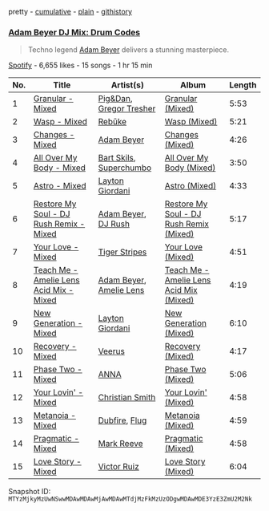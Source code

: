 pretty - [cumulative](/playlists/cumulative/37i9dQZF1DWTETgNEeTR8L.md) - [plain](/playlists/plain/37i9dQZF1DWTETgNEeTR8L) - [githistory](https://github.githistory.xyz/mackorone/spotify-playlist-archive/blob/main/playlists/plain/37i9dQZF1DWTETgNEeTR8L)

### [Adam Beyer DJ Mix: Drum Codes](https://open.spotify.com/playlist/37i9dQZF1DWTETgNEeTR8L)

> Techno legend <a href="spotify:artist:1btv9qmIpbp7q1ixCYNdHu">Adam Beyer</a> delivers a stunning masterpiece.

[Spotify](https://open.spotify.com/user/spotify) - 6,655 likes - 15 songs - 1 hr 15 min

| No. | Title | Artist(s) | Album | Length |
|---|---|---|---|---|
| 1 | [Granular \- Mixed](https://open.spotify.com/track/2skVCKObprCz82HlAji89s) | [Pig&Dan](https://open.spotify.com/artist/04jj7dljPI0ixtNsz2pXWK), [Gregor Tresher](https://open.spotify.com/artist/3vy8oQAubj1IykJLLqvVFC) | [Granular \(Mixed\)](https://open.spotify.com/album/4k8JMFgdTMozgRWrvC3UqA) | 5:53 |
| 2 | [Wasp \- Mixed](https://open.spotify.com/track/3VboNZXd2eLVSjd7JsIIay) | [Rebūke](https://open.spotify.com/artist/113reBz1jA6rVxbXl55mlj) | [Wasp \(Mixed\)](https://open.spotify.com/album/1lfhMEHkKYQGsitYk8DCV6) | 5:21 |
| 3 | [Changes \- Mixed](https://open.spotify.com/track/7MXdukbRL5j4F0xXxECgM4) | [Adam Beyer](https://open.spotify.com/artist/1btv9qmIpbp7q1ixCYNdHu) | [Changes \(Mixed\)](https://open.spotify.com/album/7KPXuyBeyFqBjeimerslDn) | 4:26 |
| 4 | [All Over My Body \- Mixed](https://open.spotify.com/track/4kH8Eakhe1AjrNrDCXJLqj) | [Bart Skils](https://open.spotify.com/artist/6iWBjg4b4ll4jLiParnWXT), [Superchumbo](https://open.spotify.com/artist/3oswXxyAvrKPya8Ot6wOjg) | [All Over My Body \(Mixed\)](https://open.spotify.com/album/1PXQuB2Jgz8EqNXFKCwUfY) | 3:50 |
| 5 | [Astro \- Mixed](https://open.spotify.com/track/4uDDAUuBHDjBCZNVSwhdvJ) | [Layton Giordani](https://open.spotify.com/artist/7mC3RkNNTV6p2j9w4F8Ip4) | [Astro \(Mixed\)](https://open.spotify.com/album/7oWB9wfYzKnuGsW6w1BGGb) | 4:33 |
| 6 | [Restore My Soul \- DJ Rush Remix \- Mixed](https://open.spotify.com/track/2CJdvmLQBlKIa5dwZPvHqv) | [Adam Beyer](https://open.spotify.com/artist/1btv9qmIpbp7q1ixCYNdHu), [DJ Rush](https://open.spotify.com/artist/6gBmUpKvNYtnQTSLK5vwS5) | [Restore My Soul \- DJ Rush Remix \(Mixed\)](https://open.spotify.com/album/0mRXEZ8E6sPAH4Ri1un6rX) | 5:17 |
| 7 | [Your Love \- Mixed](https://open.spotify.com/track/1jHLbxJkAiI4PCXECktYxA) | [Tiger Stripes](https://open.spotify.com/artist/5L56gAwU2WofuHHOpLC0BU) | [Your Love \(Mixed\)](https://open.spotify.com/album/1DMbDs6UoWGDqLy5ZbF96a) | 4:51 |
| 8 | [Teach Me \- Amelie Lens Acid Mix \- Mixed](https://open.spotify.com/track/7mqK0JUrAF6tnx9dMeZ4tu) | [Adam Beyer](https://open.spotify.com/artist/1btv9qmIpbp7q1ixCYNdHu), [Amelie Lens](https://open.spotify.com/artist/5Ho1vKl1Uz8bJlk4vbmvmf) | [Teach Me \- Amelie Lens Acid Mix \(Mixed\)](https://open.spotify.com/album/2njzuKtWoiRpgKVYdgLzma) | 4:19 |
| 9 | [New Generation \- Mixed](https://open.spotify.com/track/1iM6ttXEjwP9EYQY1Cum1J) | [Layton Giordani](https://open.spotify.com/artist/7mC3RkNNTV6p2j9w4F8Ip4) | [New Generation \(Mixed\)](https://open.spotify.com/album/5Nht4IPkdGdHnqjj5gCIwD) | 6:10 |
| 10 | [Recovery \- Mixed](https://open.spotify.com/track/1fybXS7Lgw6b8lunIgfXxk) | [Veerus](https://open.spotify.com/artist/7GZGpDZcYVX1wrbaOoDWOH) | [Recovery \(Mixed\)](https://open.spotify.com/album/7phJI2QF7W7wCuhxMlmxkc) | 4:17 |
| 11 | [Phase Two \- Mixed](https://open.spotify.com/track/4SJJvanXeMVyBChtCXavhi) | [ANNA](https://open.spotify.com/artist/3wkaDi2HJV3eCaBJ4iH6om) | [Phase Two \(Mixed\)](https://open.spotify.com/album/56T3djKT1ZF4ZYad4AintR) | 5:06 |
| 12 | [Your Lovin' \- Mixed](https://open.spotify.com/track/4rNrQqQzX4j8TBXawJVSfT) | [Christian Smith](https://open.spotify.com/artist/0Z2EpubIhxnq4B6PV0I8n3) | [Your Lovin' \(Mixed\)](https://open.spotify.com/album/34gVARqbWZ0OcZFcxcwlr9) | 4:58 |
| 13 | [Metanoia \- Mixed](https://open.spotify.com/track/0GxaMKwCvZYolxKmNfBCgo) | [Dubfire](https://open.spotify.com/artist/3bVYqr2NfmwmL4YJisWhJI), [Flug](https://open.spotify.com/artist/3sMtPWvoIoTE1IR3Ehdf5m) | [Metanoia \(Mixed\)](https://open.spotify.com/album/1itAifnTgd3sNI0zCWxJg8) | 4:59 |
| 14 | [Pragmatic \- Mixed](https://open.spotify.com/track/7mC5cwc1o9ojFb9WDz2oNc) | [Mark Reeve](https://open.spotify.com/artist/58zZkWGb6qvx0AJ6L3ttlZ) | [Pragmatic \(Mixed\)](https://open.spotify.com/album/2hhHZvWEaKwj5GJmnPcOuX) | 4:58 |
| 15 | [Love Story \- Mixed](https://open.spotify.com/track/0oIjwVA8JyWm8whin2LKFe) | [Victor Ruiz](https://open.spotify.com/artist/0xgdNNa5mIbnJKp8AG8S4z) | [Love Story \(Mixed\)](https://open.spotify.com/album/7GydBOTngWDQ1eqQaWrOlD) | 6:04 |

Snapshot ID: `MTYzMjkyMzUwNSwwMDAwMDAwMjAwMDAwMTdjMzFkMzUzODgwMDAwMDE3YzE3ZmU2M2Nk`
